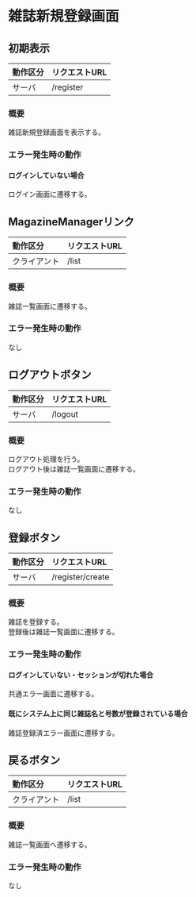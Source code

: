 # 雑誌新規登録画面

## 初期表示
|動作区分|リクエストURL|
|:--|:--|
|サーバ|/register|
### 概要
雑誌新規登録画面を表示する。
### エラー発生時の動作
#### ログインしていない場合
ログイン画面に遷移する。

## MagazineManagerリンク
|動作区分|リクエストURL|
|:--|:--|
|クライアント|/list|
### 概要
雑誌一覧画面に遷移する。
### エラー発生時の動作
なし

## ログアウトボタン
|動作区分|リクエストURL|
|:--|:--|
|サーバ|/logout|
### 概要
ログアウト処理を行う。  
ログアウト後は雑誌一覧画面に遷移する。
### エラー発生時の動作
なし

## 登録ボタン
|動作区分|リクエストURL|
|:--|:--|
|サーバ|/register/create|
### 概要
雑誌を登録する。  
登録後は雑誌一覧画面に遷移する。
### エラー発生時の動作
#### ログインしていない・セッションが切れた場合
共通エラー画面に遷移する。
#### 既にシステム上に同じ雑誌名と号数が登録されている場合
雑誌登録済エラー画面に遷移する。

## 戻るボタン
|動作区分|リクエストURL|
|:--|:--|
|クライアント|/list|
### 概要
雑誌一覧画面へ遷移する。
### エラー発生時の動作
なし

